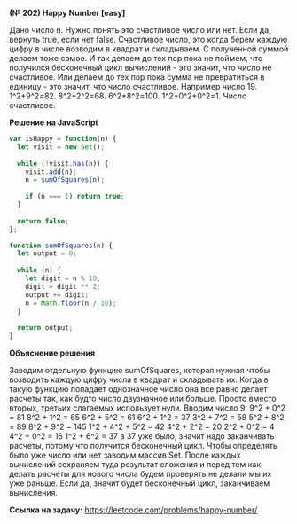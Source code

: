 **(№ 202) Happy Number [easy]**

Дано число n. Нужно понять это счастливое число или нет. Если да, вернуть true, если нет false.
Счастливое число, это когда берем каждую цифру в числе возводим в квадрат и складываем. С полученной суммой делаем тоже самое. И так делаем до тех пор пока не поймем, что получился бесконечный цикл вычислений - это значит, что число не счастливое. Или делаем до тех пор пока сумма не превратиться в единицу - это значит, что число счастливое. Например число 19. 1^2+9^2=82. 8^2+2^2=68. 6^2+8^2=100. 1^2+0^2+0^2=1. Число счастливое.

**Решение на JavaScript**

```javascript
var isHappy = function(n) {
  let visit = new Set();
  
  while (!visit.has(n)) {
    visit.add(n);
    n = sumOfSquares(n);
    
    if (n === 1) return true;
  }
  
  return false;
};

function sumOfSquares(n) {
  let output = 0;
  
  while (n) {
    let digit = n % 10;
    digit = digit ** 2;
    output += digit;
    n = Math.floor(n / 10);
  }
  
  return output;
}
```

**Объяснение решения**

Заводим отдельную функцию sumOfSquares, которая нужная чтобы возводить каждую цифру числа в квадрат и складывать их. Когда в такую функцию попадает однозначное число она все равно делает расчеты так, как будто число двузначное или больше. Просто вместо вторых, третьих слагаемых использует нули.
Вводим число 9:
9^2 + 0^2 = 81
8^2 + 1^2 = 65
6^2 + 5^2 = 61
6^2 + 1^2 = 37
3^2 + 7^2 = 58
5^2 + 8^2 = 89
8^2 + 9^2 = 145
1^2 + 4^2 + 5^2 = 42
4^2 + 2^2 = 20
2^2 + 0^2 = 4
4^2 + 0^2 = 16
1^2 + 6^2 = 37
а 37 уже было, значит надо заканчивать расчеты, потому что получится бесконечный цикл.
Чтобы определять было уже число или нет заводим массив Set. После каждых вычислений сохраняем туда результат сложения и перед тем как делать расчеты для нового числа будем проверять не делали мы их уже раньше. Если да, значит будет бесконечный цикл, заканчиваем вычисления.

**Ссылка на задачу:** https://leetcode.com/problems/happy-number/